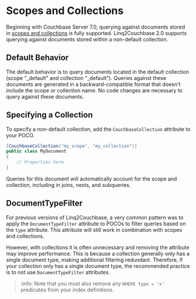 # Scopes and Collections

Beginning with Couchbase Server 7.0, querying against documents stored in
[scopes and collections](https://docs.couchbase.com/server/current/learn/data/scopes-and-collections.html)
is fully supported. Linq2Couchbase 2.0 supports querying against documents
stored within a non-default collection.

## Default Behavior

The default behavior is to query documents located in the default collection
(scope "_default" and collection "_default"). Queries against these documents
are generated in a backward-compatible format that doesn't include the scope
or collection name. No code changes are necessary to query against these documents.

## Specifying a Collection

To specify a non-default collection, add the `CouchbaseCollection` attribute to your
POCO.

```cs
[CouchbaseCollection("my_scope", "my_collection")]
public class MyDocument
{
    // Properties here
}
```

Queries for this document will automatically account for the scope and collection,
including in joins, nests, and subqueries.

## DocumentTypeFilter

For previous versions of Linq2Couchbase, a very common pattern was to apply the
`DocumentTypeFilter` attribute to POCOs to filter queries based on the `type`
attribute. This attribute will still work in combination with scopes and collections.

However, with collections it is often unnecessary and removing the attribute may improve
performance. This is because a collection generally only has a single document type,
making additional filtering redundant. Therefore, if your collection only has a single
document type, the recommended practice is to not use `DocumentTypeFilter` attributes.

> :info: Note that you must also remove any `WHERE type = 'x'` predicates from your
> index definitions.
